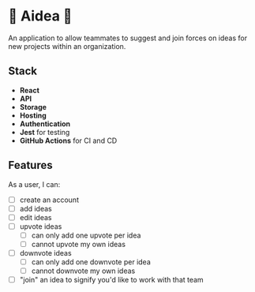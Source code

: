 # 🧠 Aidea 🧠

An application to allow teammates to suggest and join forces on ideas for new projects within an organization.

## Stack
- **React**
- **API**
- **Storage**
- **Hosting**
- **Authentication**
- **Jest** for testing
- **GitHub Actions** for CI and CD

## Features
As a user, I can:
- [ ] create an account
- [ ] add ideas
- [ ] edit ideas
- [ ] upvote ideas
  - [ ] can only add one upvote per idea
  - [ ] cannot upvote my own ideas
- [ ] downvote ideas
  - [ ] can only add one downvote per idea
  - [ ] cannot downvote my own ideas
- [ ] "join" an idea to signify you'd like to work with that team
